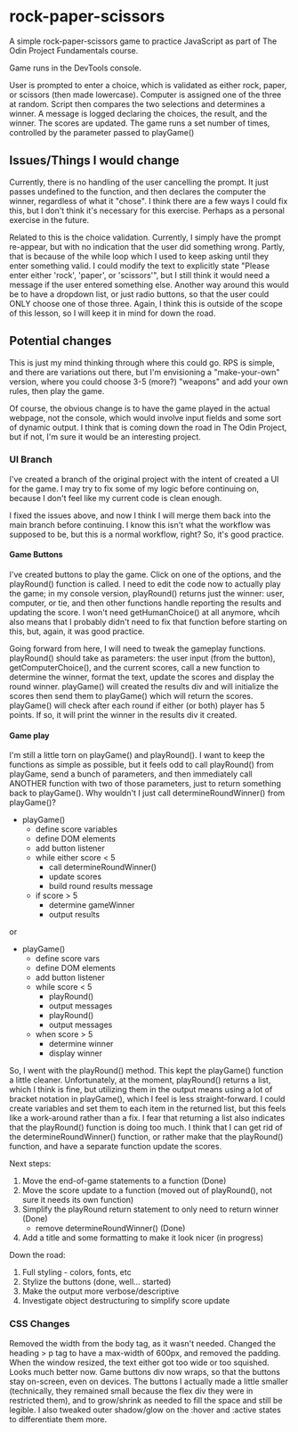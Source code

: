 # rock-paper-scissors

A simple rock-paper-scissors game to practice JavaScript as part of The Odin Project Fundamentals course.

Game runs in the DevTools console.

User is prompted to enter a choice, which is validated as either rock, paper, or scissors (then made lowercase).
Computer is assigned one of the three at random.
Script then compares the two selections and determines a winner.
A message is logged declaring the choices, the result, and the winner.
The scores are updated.
The game runs a set number of times, controlled by the parameter passed to playGame()

## Issues/Things I would change

Currently, there is no handling of the user cancelling the prompt. It just passes undefined to the function, and then declares the computer the winner, regardless of what it "chose". I think there are a few ways I could fix this, but I don't think it's necessary for this exercise. Perhaps as a personal exercise in the future.

Related to this is the choice validation. Currently, I simply have the prompt re-appear, but with no indication that the user did something wrong. Partly, that is because of the while loop which I used to keep asking until they enter something valid. I could modify the text to explicitly state "Please enter either 'rock', 'paper', or 'scissors'", but I still think it would need a message if the user entered something else. Another way around this would be to have a dropdown list, or just radio buttons, so that the user could ONLY choose one of those three. Again, I think this is outside of the scope of this lesson, so I will keep it in mind for down the road.

## Potential changes

This is just my mind thinking through where this could go. RPS is simple, and there are variations out there, but I'm envisioning a "make-your-own" version, where you could choose 3-5 (more?) "weapons" and add your own rules, then play the game.

Of course, the obvious change is to have the game played in the actual webpage, not the console, which would involve input fields and some sort of dynamic output. I think that is coming down the road in The Odin Project, but if not, I'm sure it would be an interesting project.

### UI Branch

I've created a branch of the original project with the intent of created a UI for the game. I may try to fix some of my logic before continuing on, because I don't feel like my current code is clean enough.

I fixed the issues above, and now I think I will merge them back into the main branch before continuing. I know this isn't what the workflow was supposed to be, but this is a normal workflow, right? So, it's good practice.

#### Game Buttons

I've created buttons to play the game. Click on one of the options, and the playRound() function is called. I need to edit the code now to actually play the game; in my console version, playRound() returns just the winner: user, computer, or tie, and then other functions handle reporting the results and updating the score. I won't need getHumanChoice() at all anymore, whcih also means that I probably didn't need to fix that function before starting on this, but, again, it was good practice.

Going forward from here, I will need to tweak the gameplay functions. playRound() should take as parameters: the user input (from the button), getComputerChoice(), and the current scores, call a new function to determine the winner, format the text, update the scores and display the round winner. playGame() will created the results div and will initialize the scores then send them to playGame() which will return the scores. playGame() will check after each round if either (or both) player has 5 points. If so, it will print the winner in the results div it created.

#### Game play

I'm still a little torn on playGame() and playRound(). I want to keep the functions as simple as possible, but it feels odd to call playRound() from playGame, send a bunch of parameters, and then immediately call ANOTHER function with two of those parameters, just to return something back to playGame(). Why wouldn't I just call determineRoundWinner() from playGame()?

- playGame()
  - define score variables
  - define DOM elements
  - add button listener
  - while either score < 5
    - call determineRoundWinner()
    - update scores
    - build round results message
  - if score > 5
    - determine gameWinner
    - output results

or

- playGame()
  - define score vars
  - define DOM elements
  - add button listener
  - while score < 5
    - playRound()
    - output messages
    - playRound()
    - output messages
  - when score > 5
    - determine winner
    - display winner

So, I went with the playRound() method. This kept the playGame() function a little cleaner. Unfortunately, at the moment, playRound() returns a list, which I think is fine, but utilizing them in the output means using a lot of bracket notation in playGame(), which I feel is less straight-forward. I could create variables and set them to each item in the returned list, but this feels like a work-around rather than a fix. I fear that returning a list also indicates that the playRound() function is doing too much. I think that I can get rid of the determineRoundWinner() function, or rather make that the playRound() function, and have a separate function update the scores.

Next steps:

1. Move the end-of-game statements to a function (Done)
2. Move the score update to a function (moved out of playRound(), not sure it needs its own function)
3. Simplify the playRound return statement to only need to return winner (Done)
    - remove determineRoundWinner() (Done)
4. Add a title and some formatting to make it look nicer (in progress)

Down the road:

1. Full styling - colors, fonts, etc
2. Stylize the buttons (done, well... started)
3. Make the output more verbose/descriptive
4. Investigate object destructuring to simplify score update

### CSS Changes

Removed the width from the body tag, as it wasn't needed. 
Changed the heading > p tag to have a max-width of 600px, and removed the padding. When the window resized, the text either got too wide or too squished. Looks much better now. Game buttons div now wraps, so that the buttons stay on-screen, even on devices. The buttons I actually made a little smaller (technically, they remained small because the flex div they were in restricted them), and to grow/shrink as needed to fill the space and still be legible. I also tweaked outer shadow/glow on the :hover and :active states to differentiate them more.

